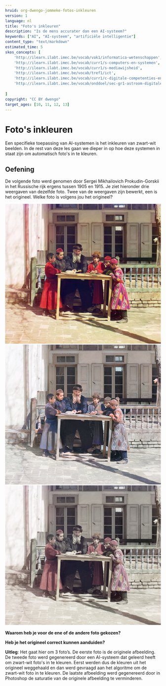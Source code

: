 ```yaml
---
hruid: org-dwengo-jommeke-fotos-inkleuren
version: 1
language: nl
title: "Foto's inkleuren"
description: "Is de mens accurater dan een AI-systeem?"
keywords: ["AI", "AI-systeem", "artificiële intelligentie"]
content_type: "text/markdown"
estimated_time: 5
skos_concepts: [
    'http://ilearn.ilabt.imec.be/vocab/vak1/informatica-wetenschappen', 
    'http://ilearn.ilabt.imec.be/vocab/curr1/s-computers-en-systemen',
    'http://ilearn.ilabt.imec.be/vocab/curr1/s-mediawijsheid',
    'http://ilearn.ilabt.imec.be/vocab/tref1/ict',
    'http://ilearn.ilabt.imec.be/vocab/curr1/c-digitale-competenties-en-mediawijsheid',
    'http://ilearn.ilabt.imec.be/vocab/onddoel/sec-gr1-astroom-digitale-competenties-en-mediawijsheid-4.5',

]
copyright: "CC BY dwengo"
target_ages: [10, 11, 12, 13]
---
```


# Foto's inkleuren

Een specifieke toepassing van AI-systemen is het inkleuren van zwart-wit beelden. In de rest van deze les gaan we dieper in op hoe deze systemen in staat zijn om automatisch foto's in te kleuren.

Oefening
------------

 De volgende foto werd genomen door Sergei Mikhailovich Prokudin-Gorskii in het Russische rijk ergens tussen 1905 en 1915. Je ziet hieronder drie weergaven van dezelfde foto. Twee van de weergaven zijn bewerkt, een is het origineel. Welke foto is volgens jou het origineel?


 ![Versie 1](img/image17.png)
 ![Versie 2](img/image10.png)
 ![Versie 3](img/image1.jpg)



 **Waarom heb je voor de ene of de andere foto gekozen?**


 **Heb je het origineel correct kunnen aanduiden?**


 **Uitleg**:
  Het gaat hier om 3 foto’s. De eerste foto is de originele afbeelding. De tweede foto werd gegenereerd door een AI-systeem dat geleerd heeft om zwart-wit foto's in te kleuren. Eerst werden dus de kleuren uit het origineel weggehaald en dan werd gevraagd aan het algoritme om de zwart-wit foto in te kleuren. De laatste afbeelding werd gegenereerd door in Photoshop de saturatie van de originele afbeelding te verminderen.
